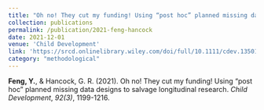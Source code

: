 ```yaml
---
title: "Oh no! They cut my funding! Using “post hoc” planned missing data designs to salvage longitudinal research"
collection: publications
permalink: /publication/2021-feng-hancock
date: 2021-12-01
venue: 'Child Development'
link: 'https://srcd.onlinelibrary.wiley.com/doi/full/10.1111/cdev.13501'
category: "methodological"
---
```


**Feng, Y.**, & Hancock, G. R. (2021). Oh no! They cut my funding! Using “post hoc” planned missing data designs to salvage longitudinal research. *Child Development*, *92(*3*)*, 1199-1216.
